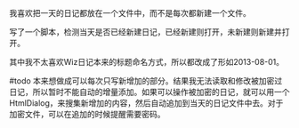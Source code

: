 ﻿我喜欢把一天的日记都放在一个文件中，而不是每次都新建一个文件。

写了一个脚本，检测当天是否已经新建日记，已经新建则打开，未新建则新建并打开。

其中我不太喜欢Wiz日记本来的标题命名方式，所以都改成了形如2013-08-01。

#todo
本来想做成可以每次只写新增加的部分。结果我无法读取和修改被加密过日记，所以暂时不能自动的增量添加。如果可以操作被加密的日记，就可以用一个HtmlDialog，来搜集新增加的内容，然后自动追加到当天的日记文件中去。对于加密文件，可以在追加的时候提醒需要密码。